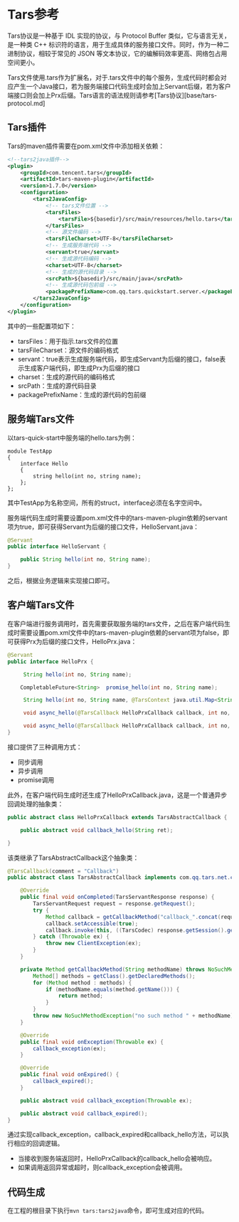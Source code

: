# Tars参考

Tars协议是一种基于 IDL 实现的协议，与 Protocol Buffer 类似，它与语言无关，是一种类 C++ 标识符的语言，用于生成具体的服务接口文件。同时，作为一种二进制协议，相较于常见的 JSON 等文本协议，它的编解码效率更高、网络包占用空间更小。

Tars文件使用.tars作为扩展名，对于.tars文件中的每个服务，生成代码时都会对应产生一个Java接口，若为服务端接口代码生成时会加上Servant后缀，若为客户端接口则会加上Prx后缀。Tars语言的语法规则请参考[Tars协议][base/tars-protocol.md]



## Tars插件

Tars的maven插件需要在pom.xml文件中添加相关依赖：

```xml
<!--tars2java插件-->
<plugin>
	<groupId>com.tencent.tars</groupId>
	<artifactId>tars-maven-plugin</artifactId>
	<version>1.7.0</version>
	<configuration>
		<tars2JavaConfig>
			<!-- tars文件位置 -->
			<tarsFiles>
				<tarsFile>${basedir}/src/main/resources/hello.tars</tarsFile>
			</tarsFiles>
			<!-- 源文件编码 -->
			<tarsFileCharset>UTF-8</tarsFileCharset>
			<!-- 生成服务端代码 -->
			<servant>true</servant>
			<!-- 生成源代码编码 -->
			<charset>UTF-8</charset>
			<!-- 生成的源代码目录 -->
			<srcPath>${basedir}/src/main/java</srcPath>
			<!-- 生成源代码包前缀 -->
			<packagePrefixName>com.qq.tars.quickstart.server.</packagePrefixName>
		</tars2JavaConfig>
	</configuration>
</plugin>
```

其中的一些配置项如下：

- tarsFiles：用于指示.tars文件的位置
- tarsFileCharset：源文件的编码格式
- servant：true表示生成服务端代码，即生成Servant为后缀的接口，false表示生成客户端代码，即生成Prx为后缀的接口
- charset：生成的源代码的编码格式
- srcPath：生成的源代码目录
- packagePrefixName：生成的源代码的包前缀



## 服务端Tars文件

以tars-quick-start中服务端的hello.tars为例：

```text
module TestApp
{
	interface Hello
	{
	    string hello(int no, string name);
	};
};
```

其中TestApp为名称空间，所有的struct，interface必须在名字空间中。

服务端代码生成时需要设置pom.xml文件中的tars-maven-plugin依赖的servant项为true，即可获得Servant为后缀的接口文件，HelloServant.java：

```java
@Servant
public interface HelloServant {

	public String hello(int no, String name);
}
```

之后，根据业务逻辑来实现接口即可。



## 客户端Tars文件

在客户端进行服务调用时，首先需要获取服务端的tars文件，之后在客户端代码生成时需要设置pom.xml文件中的tars-maven-plugin依赖的servant项为false，即可获得Prx为后缀的接口文件，HelloPrx.java：

```java
@Servant
public interface HelloPrx {

	 String hello(int no, String name);

	CompletableFuture<String>  promise_hello(int no, String name);

	 String hello(int no, String name, @TarsContext java.util.Map<String, String> ctx);

	 void async_hello(@TarsCallback HelloPrxCallback callback, int no, String name);

	 void async_hello(@TarsCallback HelloPrxCallback callback, int no, String name, @TarsContext java.util.Map<String, String> ctx);
}
```

接口提供了三种调用方式：

- 同步调用
- 异步调用
- promise调用

此外，在客户端代码生成时还生成了HelloPrxCallback.java，这是一个普通异步回调处理的抽象类：

```java
public abstract class HelloPrxCallback extends TarsAbstractCallback {

	public abstract void callback_hello(String ret);

}
```

该类继承了TarsAbstractCallback这个抽象类：

```java
@TarsCallback(comment = "Callback")
public abstract class TarsAbstractCallback implements com.qq.tars.net.client.Callback<TarsServantResponse> {

    @Override
    public final void onCompleted(TarsServantResponse response) {
        TarsServantRequest request = response.getRequest();
        try {
            Method callback = getCallbackMethod("callback_".concat(request.getFunctionName()));
            callback.setAccessible(true);
            callback.invoke(this, ((TarsCodec) response.getSession().getProtocolFactory().getDecoder()).decodeCallbackArgs(response));
        } catch (Throwable ex) {
            throw new ClientException(ex);
        }
    }

    private Method getCallbackMethod(String methodName) throws NoSuchMethodException {
        Method[] methods = getClass().getDeclaredMethods();
        for (Method method : methods) {
            if (methodName.equals(method.getName())) {
                return method;
            }
        }
        throw new NoSuchMethodException("no such method " + methodName);
    }

    @Override
    public final void onException(Throwable ex) {
        callback_exception(ex);
    }

    @Override
    public final void onExpired() {
        callback_expired();
    }

    public abstract void callback_exception(Throwable ex);

    public abstract void callback_expired();
}

```

通过实现callback_exception，callback_expired和callback_hello方法，可以执行相应的回调逻辑。

- 当接收到服务端返回时，HelloPrxCallback的callback_hello会被响应。
- 如果调用返回异常或超时，则callback_exception会被调用。



## 代码生成

在工程的根目录下执行`mvn tars:tars2java`命令，即可生成对应的代码。